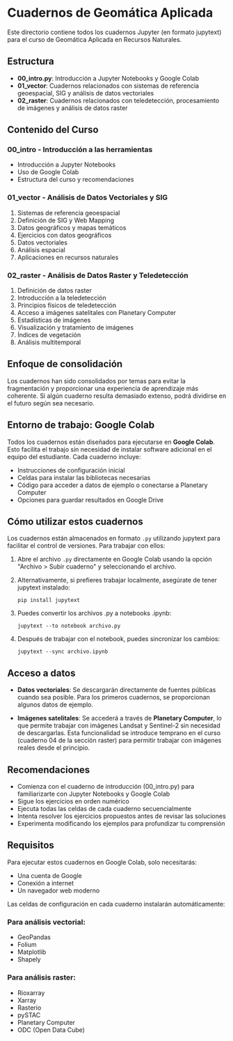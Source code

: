 # Cuadernos de Geomática Aplicada

Este directorio contiene todos los cuadernos Jupyter (en formato jupytext) para el curso de Geomática Aplicada en Recursos Naturales.

## Estructura

- **00_intro.py**: Introducción a Jupyter Notebooks y Google Colab
- **01_vector**: Cuadernos relacionados con sistemas de referencia geoespacial, SIG y análisis de datos vectoriales
- **02_raster**: Cuadernos relacionados con teledetección, procesamiento de imágenes y análisis de datos raster

## Contenido del Curso

### 00_intro - Introducción a las herramientas
- Introducción a Jupyter Notebooks
- Uso de Google Colab
- Estructura del curso y recomendaciones

### 01_vector - Análisis de Datos Vectoriales y SIG
1. Sistemas de referencia geoespacial
2. Definición de SIG y Web Mapping
3. Datos geográficos y mapas temáticos
4. Ejercicios con datos geográficos
5. Datos vectoriales
6. Análisis espacial
7. Aplicaciones en recursos naturales

### 02_raster - Análisis de Datos Raster y Teledetección
1. Definición de datos raster
2. Introducción a la teledetección
3. Principios físicos de teledetección
4. Acceso a imágenes satelitales con Planetary Computer
5. Estadísticas de imágenes
6. Visualización y tratamiento de imágenes
7. Índices de vegetación
8. Análisis multitemporal

## Enfoque de consolidación

Los cuadernos han sido consolidados por temas para evitar la fragmentación y proporcionar una experiencia de aprendizaje más coherente. Si algún cuaderno resulta demasiado extenso, podrá dividirse en el futuro según sea necesario.

## Entorno de trabajo: Google Colab

Todos los cuadernos están diseñados para ejecutarse en **Google Colab**. Esto facilita el trabajo sin necesidad de instalar software adicional en el equipo del estudiante. Cada cuaderno incluye:

- Instrucciones de configuración inicial
- Celdas para instalar las bibliotecas necesarias
- Código para acceder a datos de ejemplo o conectarse a Planetary Computer
- Opciones para guardar resultados en Google Drive

## Cómo utilizar estos cuadernos

Los cuadernos están almacenados en formato `.py` utilizando jupytext para facilitar el control de versiones. Para trabajar con ellos:

1. Abre el archivo `.py` directamente en Google Colab usando la opción "Archivo > Subir cuaderno" y seleccionando el archivo.

2. Alternativamente, si prefieres trabajar localmente, asegúrate de tener jupytext instalado:
   ```
   pip install jupytext
   ```

3. Puedes convertir los archivos .py a notebooks .ipynb:
   ```
   jupytext --to notebook archivo.py
   ```

4. Después de trabajar con el notebook, puedes sincronizar los cambios:
   ```
   jupytext --sync archivo.ipynb
   ```

## Acceso a datos

- **Datos vectoriales**: Se descargarán directamente de fuentes públicas cuando sea posible. Para los primeros cuadernos, se proporcionan algunos datos de ejemplo.

- **Imágenes satelitales**: Se accederá a través de **Planetary Computer**, lo que permite trabajar con imágenes Landsat y Sentinel-2 sin necesidad de descargarlas. Esta funcionalidad se introduce temprano en el curso (cuaderno 04 de la sección raster) para permitir trabajar con imágenes reales desde el principio.

## Recomendaciones

- Comienza con el cuaderno de introducción (00_intro.py) para familiarizarte con Jupyter Notebooks y Google Colab
- Sigue los ejercicios en orden numérico
- Ejecuta todas las celdas de cada cuaderno secuencialmente
- Intenta resolver los ejercicios propuestos antes de revisar las soluciones
- Experimenta modificando los ejemplos para profundizar tu comprensión

## Requisitos

Para ejecutar estos cuadernos en Google Colab, solo necesitarás:
- Una cuenta de Google
- Conexión a internet
- Un navegador web moderno

Las celdas de configuración en cada cuaderno instalarán automáticamente:

### Para análisis vectorial:
- GeoPandas
- Folium
- Matplotlib
- Shapely

### Para análisis raster:
- Rioxarray
- Xarray
- Rasterio
- pySTAC
- Planetary Computer
- ODC (Open Data Cube) 